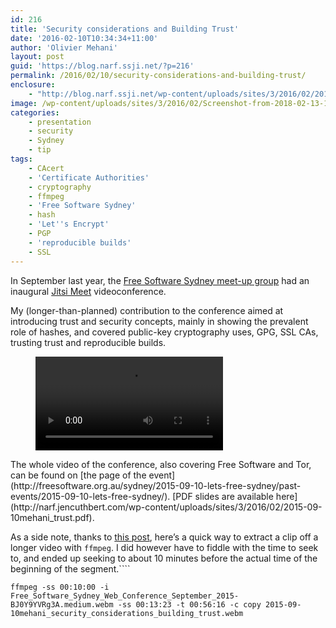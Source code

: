 ```yaml
---
id: 216
title: 'Security considerations and Building Trust'
date: '2016-02-10T10:34:34+11:00'
author: 'Olivier Mehani'
layout: post
guid: 'https://blog.narf.ssji.net/?p=216'
permalink: /2016/02/10/security-considerations-and-building-trust/
enclosure:
    - "http://blog.narf.ssji.net/wp-content/uploads/sites/3/2016/02/2015-09-10mehani_security_considerations_building_trust.webm\n104798430\nvideo/webm\n"
image: /wp-content/uploads/sites/3/2016/02/Screenshot-from-2018-02-13-15-47-14.png
categories:
    - presentation
    - security
    - Sydney
    - tip
tags:
    - CAcert
    - 'Certificate Authorities'
    - cryptography
    - ffmpeg
    - 'Free Software Sydney'
    - hash
    - 'Let''s Encrypt'
    - PGP
    - 'reproducible builds'
    - SSL
---
```


In September last year, the [Free Software Sydney meet-up group](http://freesoftware.org.au/sydney/) had an inaugural [Jitsi Meet](http://meet.jitsi.org/) videoconference.

My (longer-than-planned) contribution to the conference aimed at introducing trust and security concepts, mainly in showing the prevalent role of hashes, and covered public-key cryptography uses, GPG, SSL CAs, trusting trust and reproducible builds.

<figure class="wp-block-video"><video controls="" src="https://blog.narf.ssji.net/wp-content/uploads/sites/3/2016/02/2015-09-10mehani_security_considerations_building_trust.webm"></video></figure>The whole video of the conference, also covering Free Software and Tor, can be found on [the page of the event](http://freesoftware.org.au/sydney/2015-09-10-lets-free-sydney/past-events/2015-09-10-lets-free-sydney/). [PDF slides are available here](http://narf.jencuthbert.com/wp-content/uploads/sites/3/2016/02/2015-09-10mehani_trust.pdf).

As a side note, thanks to [this post](https://superuser.com/questions/138331/using-ffmpeg-to-cut-up-video#704118), here’s a quick way to extract a clip off a longer video with `ffmpeg`. I did however have to fiddle with the time to seek to, and ended up seeking to about 10 minutes before the actual time of the beginning of the segment.````

```
ffmpeg -ss 00:10:00 -i Free_Software_Sydney_Web_Conference_September_2015-BJ0Y9YVRg3A.medium.webm -ss 00:13:23 -t 00:56:16 -c copy 2015-09-10mehani_security_considerations_building_trust.webm
```